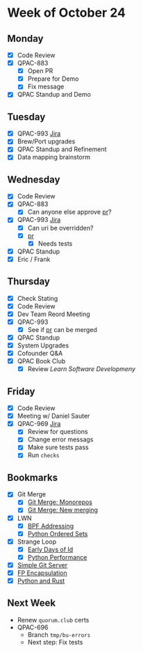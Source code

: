 # Week of October 24

## Monday
- [x] Code Review
- [x] QPAC-883
	- [x] Open PR
	- [x] Prepare for Demo
	- [x] Fix message
- [x] QPAC Standup and Demo

## Tuesday
- [x] QPAC-993 [Jira](https://quorumanalytics.atlassian.net/browse/QPAC-993)
- [x] Brew/Port upgrades
- [x] QPAC Standup and Refinement
- [x] Data mapping brainstorm

## Wednesday
- [x] Code Review
- [x] QPAC-883
	- [x] Can anyone else approve [pr](https://github.com/QuorumUS/quorum-site/pull/27372)?
- [x] QPAC-993 [Jira](https://quorumanalytics.atlassian.net/browse/QPAC-993)
	- [x] Can uri be overridden?
	- [x] [pr](https://github.com/QuorumUS/quorum-site/pull/27390)
		- [x] Needs tests
- [x] QPAC Standup
- [x] Eric / Frank

## Thursday
- [x] Check Stating
- [x] Code Review
- [x] Dev Team Reord Meeting
- [x] QPAC-993
	- [x] See if [pr](https://github.com/QuorumUS/quorum-site/pull/27390) can be merged
- [x] QPAC Standup
- [x] System Upgrades
- [x] Cofounder Q&A
- [x] QPAC Book Club
	- [x] Review *Learn Software Developmeny*

## Friday
- [x] Code Review
- [x] Meeting w/ Daniel Sauter
- [x] QPAC-969 [Jira](https://quorumanalytics.atlassian.net/browse/QPAC-969)
	- [x] Review for questions
	- [x] Change error messags
	- [x] Make sure tests pass
	- [x] Run `checks`

## Bookmarks
- [x] Git Merge
	- [x] [Git Merge: Monorepos](https://www.youtube.com/watch?v=GQW4tDLu_BM)
	- [x] [Git Merge: New merging](https://www.youtube.com/watch?v=omGgXdXCt_8)
- [x] LWN
	- [x] [BPF Addressing](https://lwn.net/Articles/910873/)
	- [x] [Python Ordered Sets](https://lwn.net/Articles/912353/)
- [x] Strange Loop
	- [x] [Early Days of Id](https://www.youtube.com/watch?v=IzqdZAYcwfY)
	- [x] [Python Performance](https://www.youtube.com/watch?v=vVUnCXKuNOg)
- [x] [Simple Git Server](https://www.sobyte.net/post/2022-10/git/)
- [x] [FP Encapsulation](https://blog.ploeh.dk/2022/10/24/encapsulation-in-functional-programming/)
- [x] [Python and Rust](https://alexgaynor.net/2022/oct/23/buffers-on-the-edge/)

## Next Week
- Renew `quorum.club` certs
- QPAC-696
	- Branch `tmp/bu-errors`
	- Next step: Fix tests